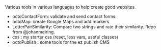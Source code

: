 Various tools in various languages to help create good websites.

- octoContactForm: validate and send contact forms
- octoMap: create Google Maps and add markers
- LetterPairSimilarity: Compare two strings and rate their similarity. Repo from 
@johanmeiring.
- css : my starter css (reset, less vars, useful classes)
- octoPublish : some tools for the ez publish CMS
